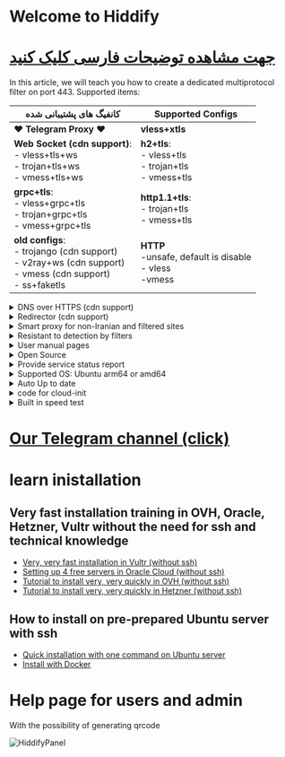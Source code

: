


# Welcome to Hiddify 
# [جهت مشاهده توضیحات فارسی کلیک کنید](https://github.com/hiddify/hiddify-config/wiki/Home)



In this article, we will teach you how to create a dedicated multiprotocol filter on port 443.
Supported items:


| کانفیگ های پشتیبانی شده | Supported Configs |
| - | - |
| ♥ **Telegram Proxy** ♥ | **vless+xtls** |
| **Web Socket (cdn support)**:<br> - vless+tls+ws <br>- trojan+tls+ws <br> - vmess+tls+ws | **h2+tls**:<br> - vless+tls<br> - trojan+tls<br> - vmess+tls |
| **grpc+tls**:<br> - vless+grpc+tls<br> - trojan+grpc+tls<br> - vmess+grpc+tls | **http1.1+tls**:  <br>- trojan+tls <br> - vmess+tls|
| **old configs**: <br> - trojango (cdn support) <br> - v2ray+ws (cdn support) <br> - vmess (cdn support) <br> - ss+faketls| **HTTP** <br> -unsafe, default is disable <br> - vless<br> -vmess |




<details markdown="1"> <summary>DNS over HTTPS (cdn support)</summary>
 
  To use DNS over HTTPS, just use the following dns in the browser:
 
  `https://yourdomain.com/yoursecret/dns/dns-query{?dns}`
 
</details>
<details markdown="1"> <summary>Redirector (cdn support)</summary>
 
  The point of this is that, for example, when you want to share Telegram proxy or ShadowSax proxy through other programs, it is possible. For example, if you put the ShadowSax configuration instead of ``fullURL'', by clicking on this link, the ShadowSax software will be opened and the proxy will be activated on it.
 
  `https://yourdomain.com/yoursecret/redirect/fullURL`
 
  for example:
 
  `https://yourdomain.com/yoursecret/redirect/ss://secret/`
 
</details>
  <details markdown="1"> <summary>Smart proxy for non-Iranian and filtered sites </summary>
 
  You can connect to the Internet in 3 modes by using the Clash client and the configuration we made.

1- The first method only passes the filtered site through the filter breaker.

2- Only Iranian sites can be opened without a filter breaker (recommended)

3- All sites pass through the filter breaker

</details>
  <details markdown="1"> <summary>Resistant to detection by filters</summary>
 
  Attempts have been made to prevent common attacks on the server and to minimize the possibility of detection, however, do not forget to disable other ports except 22, 80 and 443.

</details>
  <details markdown="1"> <summary>User manual pages</summary>
 
  With the possibility of generating qrcode

  ![User manual page](https://user-images.githubusercontent.com/114227601/206908372-db1fc206-4c6a-4206-ad39-e6b6b44a55c4.png)

</details>
<details markdown="1"> <summary>Open Source</summary>

All source codes in [Git Hub] (https://github.com/hiddify/hiddify-config)
</details>

<details markdown="1"> <summary>Provide service status report </summary>
Display of proxy consumption and number of users, based on protocol, city and internet operator while maintaining users' privacy

You can see the status of the server through the link below

`https://yourdomain.com/yoursecret/stats/`

</details>
<details markdown="1"> <summary>Supported OS: Ubuntu arm64 or amd64</summary>
It is tested on Ubuntu 20.04 and 22.04
</details>

<details markdown="1"> <summary>Auto Up to date</summary>

Automatic update is enabled by default
To disable it, add the following code in `config.env`
```
ENABLE_AUTO_UPDATE=false
```
</details>


<details markdown="1"> <summary>code for cloud-init</summary>

In some companies, you can automatically install the proxy using the following script and see the link of the user page from the address ``https://yourip.sslip.io/'' or ``http://yourip/''. Put your IP instead of yourip.

Also, this temporary link will only be active for one hour and then it will be deactivated

```
#cloud-config
package_upgrade: true
packages:
   - apt-transport-https
   - ca-certificates
   - curl
   - wget
   - gnupg-agent
   - software-properties-common
   - git

runcmd:
   - cd /opt
   - git clone https://github.com/hiddify/hiddify-config/
   - cd hidedify-config
  # uncomment it for using a special secret otherwise it will be created automatically
  # - echo "USER_SECRET=0123456789abcdef0123456789abcdef" >config.env
  # - echo "MAIN_DOMAIN=" >>config.env
   - echo "TELEGRAM_AD_TAG=" >>config.env
   - bash install.sh

final_message: "The system is finally up, after $UPTIME seconds"
output: { all: "| tee -a /root/cloud-init-output.log" }

# you can see the generated link from the website by using http://yourip/ or https://yourip.sslip.io in one hour, after that, it will disappear.
```

</details>
<details markdown="1"> <summary>Built in speed test</summary>

In this way, you can check the speed of the server without filter breaker and with filter breaker

![image](https://user-images.githubusercontent.com/114227601/210183115-4e1f4186-421e-4316-8082-3ce53275adc7.png)

</details>

# [Our Telegram channel (click)](https://t.me/hiddify)

# learn inistallation

## Very fast installation training in OVH, Oracle, Hetzner, Vultr without the need for ssh and technical knowledge
- [Very, very fast installation in Vultr (without ssh)](https://github.com/hiddify/hiddify-config/wiki/Vultr-install-very-very-fast-in-voltr)
- [Setting up 4 free servers in Oracle Cloud (without ssh)](https://github.com/hiddify/hiddify-config/wiki/Oracle-%D9%86%D8%B5%D8%A8-%D8%AE%DB%8C%D9%84%DB%8C-%D8%AE%DB%8C%D9%84%DB%8C-%D8%B3%D8%B1%DB%8C%D8%B9-%D8%AF%D8%B1-%D8%A7%D9%88%D8%B1%D8%A7%DA%A9%D9%84-%DA%A9%D9%84%D9%88%D8%AF)
- [Tutorial to install very, very quickly in OVH (without ssh)](https://github.com/hiddify/hiddify-config/wiki/OVH-%D9%86%D8%B5%D8%A8-%D8%AE%DB%8C%D9%84%DB%8C-%D8%B3%D8%B1%DB%8C%D8%B9-%D8%AF%D8%B1-%D8%A7%D9%88-%D9%88%DB%8C-%D8%A7%DA%86)
- [Tutorial to install very, very quickly in Hetzner (without ssh)](https://github.com/hiddify/hiddify-config/wiki/Hetzner-installation-very-quick-in-Hetzner)

## How to install on pre-prepared Ubuntu server with ssh
- [Quick installation with one command on Ubuntu server](https://github.com/hiddify/hiddify-config/wiki/quick-installation-in-ubuntu)
- [Install with Docker](https://github.com/hiddify/hiddify-config/wiki/install-with-docker)


# Help page for users and admin

With the possibility of generating qrcode


![HiddifyPanel](https://raw.githubusercontent.com/hiddify/hiddify-config/main/docs/HiddifyPanel.webp)
<!--
![User manual page](https://user-images.githubusercontent.com/114227601/206908372-db1fc206-4c6a-4206-ad39-e6b6b44a55c4.png)


# Management page
![image](https://user-images.githubusercontent.com/114227601/209979538-cb3196aa-a832-4b06-95c4-37e9795e00cb.png)
-->

